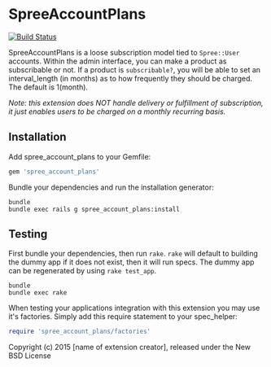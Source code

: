 SpreeAccountPlans
=================

[![Build Status](https://travis-ci.org/EvolveLabs/spree_account_plans.svg)](https://travis-ci.org/EvolveLabs/spree_account_plans)

SpreeAccountPlans is a loose subscription model tied to `Spree::User` accounts.  Within the admin interface, you can make a product as subscribable or not.  If a product is `subscribable?`, you will be able to set an interval_length (in months) as to how frequently they should be charged.  The default is 1(month).

*Note: this extension does NOT handle delivery or fulfillment of subscription, it just enables users to be charged on a monthly recurring basis.*

Installation
------------

Add spree_account_plans to your Gemfile:

```ruby
gem 'spree_account_plans'
```

Bundle your dependencies and run the installation generator:

```shell
bundle
bundle exec rails g spree_account_plans:install
```

Testing
-------

First bundle your dependencies, then run `rake`. `rake` will default to building the dummy app if it does not exist, then it will run specs. The dummy app can be regenerated by using `rake test_app`.

```shell
bundle
bundle exec rake
```

When testing your applications integration with this extension you may use it's factories.
Simply add this require statement to your spec_helper:

```ruby
require 'spree_account_plans/factories'
```

Copyright (c) 2015 [name of extension creator], released under the New BSD License
